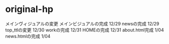 # original-hp

メインヴィジュアルの変更
メインビジュアルの完成 12/29
newsの完成 12/29
top_ttlの変更 12/30
workの完成 12/31
HOMEの完成 12/31
about.html完成 1/04
news.htmlの完成 1/04